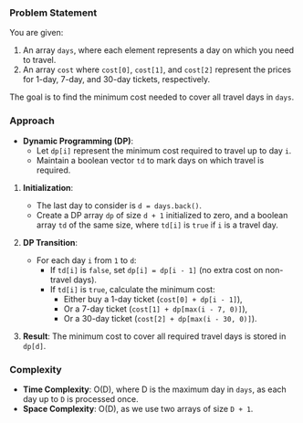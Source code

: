 ### Problem Statement
You are given:
1. An array `days`, where each element represents a day on which you need to travel.
2. An array `cost` where `cost[0]`, `cost[1]`, and `cost[2]` represent the prices for 1-day, 7-day, and 30-day tickets, respectively.

The goal is to find the minimum cost needed to cover all travel days in `days`.

### Approach
- **Dynamic Programming (DP)**:
  - Let `dp[i]` represent the minimum cost required to travel up to day `i`.
  - Maintain a boolean vector `td` to mark days on which travel is required.

1. **Initialization**: 
   - The last day to consider is `d = days.back()`.
   - Create a DP array `dp` of size `d + 1` initialized to zero, and a boolean array `td` of the same size, where `td[i]` is `true` if `i` is a travel day.

2. **DP Transition**:
   - For each day `i` from `1` to `d`:
     - If `td[i]` is `false`, set `dp[i] = dp[i - 1]` (no extra cost on non-travel days).
     - If `td[i]` is `true`, calculate the minimum cost:
       - Either buy a 1-day ticket (`cost[0] + dp[i - 1]`),
       - Or a 7-day ticket (`cost[1] + dp[max(i - 7, 0)]`),
       - Or a 30-day ticket (`cost[2] + dp[max(i - 30, 0)]`).

3. **Result**: The minimum cost to cover all required travel days is stored in `dp[d]`.

### Complexity
- **Time Complexity**: O(D), where D is the maximum day in `days`, as each day up to `D` is processed once.
- **Space Complexity**: O(D), as we use two arrays of size `D + 1`.

